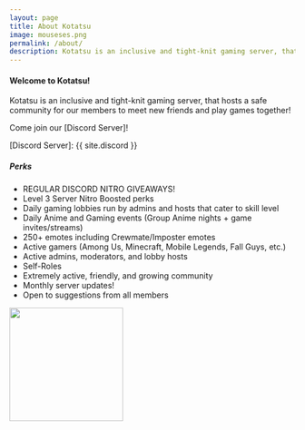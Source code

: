 ```yaml
---
layout: page
title: About Kotatsu
image: mouseses.png
permalink: /about/
description: Kotatsu is an inclusive and tight-knit gaming server, that hosts a safe community for our members to meet new friends and play games together!
---
```


#### Welcome to Kotatsu! ####

Kotatsu is an inclusive and tight-knit gaming server, that hosts a safe community for our members to meet new friends and play games together!  

Come join our [Discord Server]!  

[Discord Server]: {{ site.discord }}  

##### Perks #####
- REGULAR DISCORD NITRO GIVEAWAYS!
- Level 3 Server Nitro Boosted perks
- Daily gaming lobbies run by admins and hosts that cater to skill level
- Daily Anime and Gaming events (Group Anime nights + game invites/streams)
- 250+ emotes including Crewmate/Imposter emotes
- Active gamers (Among Us, Minecraft, Mobile Legends, Fall Guys, etc.)
- Active admins, moderators, and lobby hosts
- Self-Roles
- Extremely active, friendly, and growing community
- Monthly server updates!
- Open to suggestions from all members  

<img style="text-align: center" src="{{site.baseurl}}/img/RatCaveWelcome.jpg" height="200">
